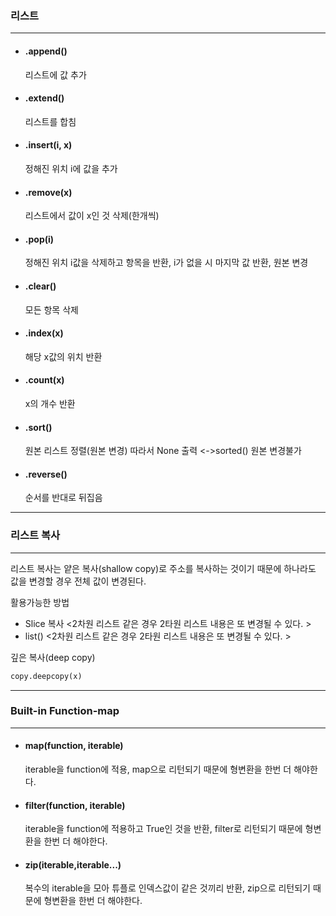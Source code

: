 ### 리스트

---

- #### .append()

  리스트에 값 추가

- #### .extend()

  리스트를 합침

- #### .insert(i, x)

  정해진 위치 i에 값을 추가

- #### .remove(x)

  리스트에서 값이 x인 것 삭제(한개씩)

- #### .pop(i)

  정해진 위치 i값을 삭제하고 항목을 반환, i가 없을 시 마지막 값 반환, 원본 변경

- #### .clear()

  모든 항목 삭제

- #### .index(x)

  해당 x값의 위치 반환

- #### .count(x)

  x의 개수 반환

- #### .sort()

  원본 리스트 정렬(원본 변경) 따라서 None 출력 <->sorted() 원본 변경불가

- #### .reverse()

  순서를 반대로 뒤집음

---

### 리스트 복사

---

리스트 복사는 얕은 복사(shallow copy)로 주소를 복사하는 것이기 때문에 하나라도 값을 변경할 경우 전체 값이 변경된다.

활용가능한 방법

- Slice 복사 <2차원 리스트 같은 경우 2타원 리스트 내용은 또 변경될 수 있다. >
- list() <2차원 리스트 같은 경우 2타원 리스트 내용은 또 변경될 수 있다. >



깊은 복사(deep copy)

```python
copy.deepcopy(x)
```





---

### Built-in Function-map

---

- #### map(function, iterable)

  iterable을 function에 적용, map으로 리턴되기 때문에 형변환을 한번 더 해야한다.



- #### filter(function, iterable)

  iterable을 function에 적용하고 True인 것을 반환, filter로 리턴되기 때문에 형변환을 한번 더 해야한다.



- #### zip(iterable,iterable...)

  복수의 iterable을 모아 튜플로 인덱스값이 같은 것끼리 반환, zip으로 리턴되기 때문에 형변환을 한번 더 해야한다.

